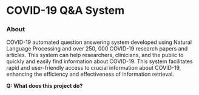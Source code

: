 # COVID-19 Q&A System

### About
COVID-19 automated question answering system developed using Natural Language Processing and over 250, 000 COVID-19 research papers and articles. This system can help researchers, clinicians, and the public to quickly and easily find information about COVID-19. This system facilitates rapid and user-friendly access to crucial information about COVID-19, enhancing the efficiency and effectiveness of information retrieval.

**Q: What does this project do?**